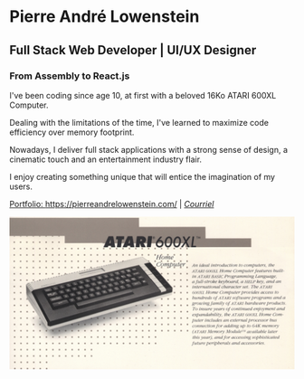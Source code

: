 # Pierre André Lowenstein

## Full Stack Web Developer | UI/UX Designer

### From Assembly to React.js

<p>I've been coding since age 10, at first with a beloved 16Ko ATARI 600XL Computer.</p>

<p>Dealing with the limitations of the time, I've learned to maximize code efficiency over memory footprint.</p>

<p>Nowadays, I deliver full stack applications with a strong sense of design, a cinematic touch and an entertainment industry flair.</p>

<p>I enjoy creating something unique that will entice the imagination of my users.</p>

<a href="https://pierreandrelowenstein.com/" title="[www] Pierre Andr&eacute; Lowenstein" target="_blank">Portfolio: https://pierreandrelowenstein.com/</a> | 
<a href="mailto:coder@pierreandrelowenstein.com" title="Courriel"><em>Courriel</em></a>

![ATARI 600XL - ATARI Inc. Flyer (JPG)](./atari_600xl_flyer_atari_inc.jpg?raw=true "Classic ATARI 600XL Flyer published by ATARI Inc. at the time of the machine's release.")